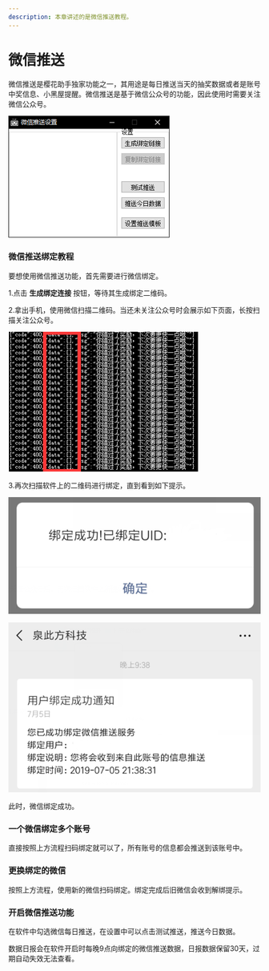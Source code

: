 ```yaml
---
description: 本章讲述的是微信推送教程。
---
```


# 微信推送

微信推送是樱花助手独家功能之一，其用途是每日推送当天的抽奖数据或者是账号中奖信息、小黑屋提醒。微信推送是基于微信公众号的功能，因此使用时需要关注微信公众号。

![&#x5FAE;&#x4FE1;&#x63A8;&#x9001;&#x8BBE;&#x7F6E;&#x754C;&#x9762;&#x793A;&#x610F;&#x56FE;](../.gitbook/assets/image%20%285%29.png)

### 微信推送绑定教程

要想使用微信推送功能，首先需要进行微信绑定。

1.点击 **生成绑定连接** 按钮，等待其生成绑定二维码。

2.拿出手机，使用微信扫描二维码。当还未关注公众号时会展示如下页面，长按扫描关注公众号。

![](../.gitbook/assets/image%20%281%29.png)

3.再次扫描软件上的二维码进行绑定，直到看到如下提示。

![&#x7ED1;&#x5B9A;&#x6210;&#x529F;&#x7F51;&#x9875;&#x63D0;&#x793A;](../.gitbook/assets/image%20%286%29.png)

![&#x7ED1;&#x5B9A;&#x6210;&#x529F;&#x5FAE;&#x4FE1;&#x63A8;&#x9001;](../.gitbook/assets/image%20%284%29.png)

此时，微信绑定成功。

### 一个微信绑定多个账号

直接按照上方流程扫码绑定就可以了，所有账号的信息都会推送到该账号中。

### 更换绑定的微信

按照上方流程，使用新的微信扫码绑定。绑定完成后旧微信会收到解绑提示。

### 开启微信推送功能

在软件中勾选微信每日推送，在设置中可以点击测试推送，推送今日数据。

数据日报会在软件开启时每晚9点向绑定的微信推送数据，日报数据保留30天，过期自动失效无法查看。

